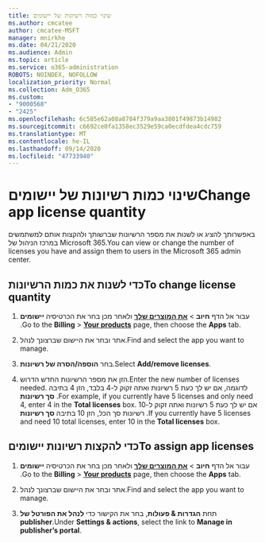 ```yaml
---
title: שינוי כמות רשיונות של יישומים
ms.author: cmcatee
author: cmcatee-MSFT
manager: mnirkhe
ms.date: 04/21/2020
ms.audience: Admin
ms.topic: article
ms.service: o365-administration
ROBOTS: NOINDEX, NOFOLLOW
localization_priority: Normal
ms.collection: Adm_O365
ms.custom:
- "9000568"
- "2425"
ms.openlocfilehash: 6c585e62a08a8784f379a9aa3801f49873b14982
ms.sourcegitcommit: c6692ce0fa1358ec3529e59ca0ecdfdea4cdc759
ms.translationtype: MT
ms.contentlocale: he-IL
ms.lasthandoff: 09/14/2020
ms.locfileid: "47733940"
---
```

# <a name="change-app-license-quantity"></a><span data-ttu-id="0bfb6-102">שינוי כמות רשיונות של יישומים</span><span class="sxs-lookup"><span data-stu-id="0bfb6-102">Change app license quantity</span></span>

<span data-ttu-id="0bfb6-103">באפשרותך להציג או לשנות את מספר הרשיונות שברשותך ולהקצות אותם למשתמשים במרכז הניהול של Microsoft 365.</span><span class="sxs-lookup"><span data-stu-id="0bfb6-103">You can view or change the number of licenses you have and assign them to users in the Microsoft 365 admin center.</span></span> 

## <a name="to-change-license-quantity"></a><span data-ttu-id="0bfb6-104">כדי לשנות את כמות הרשיונות</span><span class="sxs-lookup"><span data-stu-id="0bfb6-104">To change license quantity</span></span>

1. <span data-ttu-id="0bfb6-105">עבור אל הדף **חיוב**  >  **[את המוצרים שלך](https://go.microsoft.com/fwlink/p/?linkid=842054)** ולאחר מכן בחר את הכרטיסיה **יישומים** .</span><span class="sxs-lookup"><span data-stu-id="0bfb6-105">Go to the **Billing** > **[Your products](https://go.microsoft.com/fwlink/p/?linkid=842054)** page, then choose the **Apps** tab.</span></span>

2. <span data-ttu-id="0bfb6-106">אתר ובחר את היישום שברצונך לנהל.</span><span class="sxs-lookup"><span data-stu-id="0bfb6-106">Find and select the app you want to manage.</span></span>  

3. <span data-ttu-id="0bfb6-107">בחר **הוספה/הסרה של רשיונות**.</span><span class="sxs-lookup"><span data-stu-id="0bfb6-107">Select **Add/remove licenses**.</span></span>

4. <span data-ttu-id="0bfb6-108">הזן את מספר הרשיונות החדש הדרוש.</span><span class="sxs-lookup"><span data-stu-id="0bfb6-108">Enter the new number of licenses needed.</span></span> <span data-ttu-id="0bfb6-109">לדוגמה, אם יש לך כעת 5 רשיונות ואתה זקוק ל-4 בלבד, הזן 4 בתיבה **סך רשיונות** .</span><span class="sxs-lookup"><span data-stu-id="0bfb6-109">For example, if you currently have 5 licenses and only need 4, enter 4 in the **Total licenses** box.</span></span> <span data-ttu-id="0bfb6-110">אם יש לך כעת 5 רשיונות ואתה זקוק ל-10 רשיונות סך הכל, הזן 10 בתיבה **סך רשיונות** .</span><span class="sxs-lookup"><span data-stu-id="0bfb6-110">If you currently have 5 licenses and need 10 total licenses, enter 10 in the **Total licenses** box.</span></span>

## <a name="to-assign-app-licenses"></a><span data-ttu-id="0bfb6-111">כדי להקצות רשיונות יישומים</span><span class="sxs-lookup"><span data-stu-id="0bfb6-111">To assign app licenses</span></span>

1. <span data-ttu-id="0bfb6-112">עבור אל הדף **חיוב**  >  **[את המוצרים שלך](https://go.microsoft.com/fwlink/p/?linkid=842054)** ולאחר מכן בחר את הכרטיסיה **יישומים** .</span><span class="sxs-lookup"><span data-stu-id="0bfb6-112">Go to the **Billing** > **[Your products](https://go.microsoft.com/fwlink/p/?linkid=842054)** page, then choose the **Apps** tab.</span></span>

2. <span data-ttu-id="0bfb6-113">אתר ובחר את היישום שברצונך לנהל.</span><span class="sxs-lookup"><span data-stu-id="0bfb6-113">Find and select the app you want to manage.</span></span>  

3. <span data-ttu-id="0bfb6-114">תחת **הגדרות & פעולות**, בחר את הקישור כדי **לנהל את הפורטל של publisher**.</span><span class="sxs-lookup"><span data-stu-id="0bfb6-114">Under **Settings & actions**, select the link to **Manage in publisher’s portal**.</span></span>